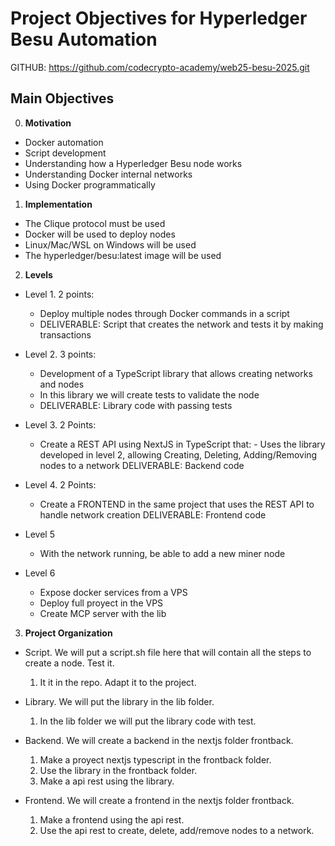 # Project Objectives for Hyperledger Besu Automation

GITHUB: https://github.com/codecrypto-academy/web25-besu-2025.git

## Main Objectives

0. **Motivation**
- Docker automation
- Script development
- Understanding how a Hyperledger Besu node works
- Understanding Docker internal networks
- Using Docker programmatically   

1. **Implementation**

- The Clique protocol must be used
- Docker will be used to deploy nodes
- Linux/Mac/WSL on Windows will be used
- The hyperledger/besu:latest image will be used

2. **Levels**

- Level 1. 2 points:
    - Deploy multiple nodes through Docker commands in a script
    - DELIVERABLE: Script that creates the network and tests it by making transactions
- Level 2. 3 points:
    - Development of a TypeScript library that allows creating networks and nodes
    - In this library we will create tests to validate the node
    - DELIVERABLE: Library code with passing tests
- Level 3. 2 Points:
    - Create a REST API using NextJS in TypeScript that: - Uses the library developed in level 2,  allowing Creating, Deleting, Adding/Removing nodes to a network
    DELIVERABLE: Backend code
- Level 4. 2 Points:
    - Create a FRONTEND in the same project that uses the REST API to handle network creation
    DELIVERABLE: Frontend code

- Level 5
    - With the network running, be able to add a new miner node

- Level 6
    - Expose docker services from a VPS
    - Deploy full proyect in the VPS
    - Create MCP server with the lib

3. **Project Organization**

- Script. We will put a script.sh file here that will contain all the steps to create a node. Test it. 
    1. It it in the repo. Adapt it to the project.

- Library. We will put the library in the lib folder.
    1. In the lib folder we will put the library code with test.
    
- Backend. We will create a backend in the nextjs folder frontback.
    1. Make a proyect nextjs typescript in the frontback folder.
    2. Use the library in the frontback folder.
    3. Make a api rest using  the library.

- Frontend. We will create a frontend in the nextjs folder frontback.
    1. Make a frontend using the api rest.
    2. Use the api rest to create, delete, add/remove nodes to a network.
